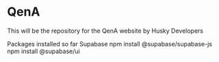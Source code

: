 # QenA
This will be the repository for the QenA website by Husky Developers

Packages installed so far
    Supabase
        npm install @supabase/supabase-js
        npm install @supabase/ui
